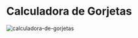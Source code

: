 # Calculadora de Gorjetas

![calculadora-de-gorjetas](https://user-images.githubusercontent.com/78119200/230777699-bb1586d2-76da-4fff-9cc1-7b745a7e8dcb.png)
